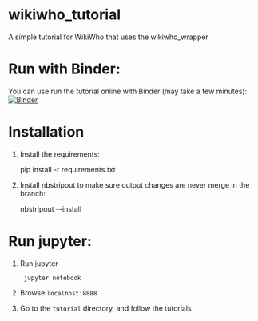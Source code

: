 # wikiwho_tutorial

A simple tutorial for WikiWho that uses the wikiwho_wrapper

# Run with Binder:

You can use run the tutorial online with Binder (may take a few minutes): [![Binder](https://notebooks.gesis.org/binder/badge_logo.svg)](https://notebooks.gesis.org/binder/v2/gh/gesiscss/wikiwho_tutorial/master)

# Installation

1. Install the requirements:

    pip install -r requirements.txt

2. Install nbstripout to make sure output changes are never merge in the branch:

    nbstripout --install

# Run jupyter:

1. Run jupyter

        jupyter notebook

2. Browse `localhost:8888`

3. Go to the `tutorial` directory, and follow the tutorials
